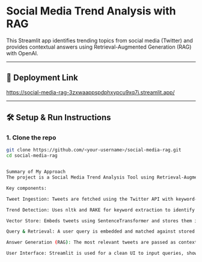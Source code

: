 # Social Media Trend Analysis with RAG

This Streamlit app identifies trending topics from social media (Twitter) and provides contextual answers using Retrieval-Augmented Generation (RAG) with OpenAI.

---

## 🔗 Deployment Link
https://social-media-rag-3zxwaappspdphxypcu9xq7j.streamlit.app/

---

## 🛠️ Setup & Run Instructions

### 1. Clone the repo
```bash
git clone https://github.com/<your-username>/social-media-rag.git
cd social-media-rag


Summary of My Approach
The project is a Social Media Trend Analysis Tool using Retrieval-Augmented Generation (RAG). It fetches trending tweets, extracts keywords, stores embeddings in a vector store, and answers user queries using OpenAI.

Key components:

Tweet Ingestion: Tweets are fetched using the Twitter API with keyword-based search or mocked for fallback.

Trend Detection: Uses nltk and RAKE for keyword extraction to identify trending phrases/topics.

Vector Store: Embeds tweets using SentenceTransformer and stores them in a ChromaDB in-memory vector store.

Query & Retrieval: A user query is embedded and matched against stored vectors to retrieve relevant tweets.

Answer Generation (RAG): The most relevant tweets are passed as context to OpenAI to generate a meaningful, contextual answer.

User Interface: Streamlit is used for a clean UI to input queries, show trends, and display responses.


